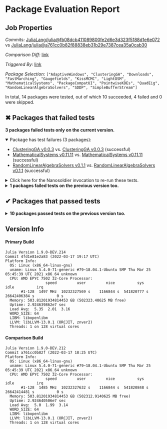# Package Evaluation Report

## Job Properties

*Commits:* [JuliaLang/julia@fb08dcb411089800fe2d6e3d323f5188d1e6e072](https://github.com/JuliaLang/julia/commit/fb08dcb411089800fe2d6e3d323f5188d1e6e072) vs [JuliaLang/julia@a761cc0b82f88838eb31b29e7387cea35a0cab30](https://github.com/JuliaLang/julia/commit/a761cc0b82f88838eb31b29e7387cea35a0cab30)

*Comparison Diff:* [link](https://github.com/JuliaLang/julia/compare/a761cc0b82f88838eb31b29e7387cea35a0cab30..fb08dcb411089800fe2d6e3d323f5188d1e6e072)

*Triggered By:* [link](https://github.com/JuliaLang/julia/pull/44512#issuecomment-1071897729)

*Package Selection:* `["AdaptiveWindows", "ClusteringGA", "Downloads", "FastMarching", "Gaugefields", "KissMCMC", "LightOSM", "MathematicalSystems", "PackageCompatUI", "PointwiseKDEs", "QuadEig", "RandomLinearAlgebraSolvers", "SDDP", "SimpleBufferStream"]`

In total, 14 packages were tested, out of which 10 succeeded, 4 failed and 0 were skipped.


## ✖ Packages that failed tests

**3 packages failed tests only on the current version.**

<details open><summary>Package has test failures (3 packages):</summary>
<p>


- [ClusteringGA v0.0.3](https://s3.amazonaws.com/julialang-reports/nanosoldier/pkgeval/by_hash/fb08dcb_vs_a761cc0/ClusteringGA.primary.log) vs. [ClusteringGA v0.0.3](https://s3.amazonaws.com/julialang-reports/nanosoldier/pkgeval/by_hash/fb08dcb_vs_a761cc0/ClusteringGA.against.log) (successful)
- [MathematicalSystems v0.11.11](https://s3.amazonaws.com/julialang-reports/nanosoldier/pkgeval/by_hash/fb08dcb_vs_a761cc0/MathematicalSystems.primary.log) vs. [MathematicalSystems v0.11.11](https://s3.amazonaws.com/julialang-reports/nanosoldier/pkgeval/by_hash/fb08dcb_vs_a761cc0/MathematicalSystems.against.log) (successful)
- [RandomLinearAlgebraSolvers v0.1.1](https://s3.amazonaws.com/julialang-reports/nanosoldier/pkgeval/by_hash/fb08dcb_vs_a761cc0/RandomLinearAlgebraSolvers.primary.log) vs. [RandomLinearAlgebraSolvers v0.1.1](https://s3.amazonaws.com/julialang-reports/nanosoldier/pkgeval/by_hash/fb08dcb_vs_a761cc0/RandomLinearAlgebraSolvers.against.log) (successful)

</p>
</details>

<details><summary>Click here for the Nanosoldier invocation to re-run these tests.</summary>
<p>

```
@nanosoldier `runtests(["ClusteringGA", "MathematicalSystems", "RandomLinearAlgebraSolvers"], vs = ":master")`
```

</p>
</details>


<details><summary><strong>1 packages failed tests on the previous version too.</strong></summary>
<p>

<details open><summary>Package has test failures (1 packages):</summary>
<p>


- [SimpleBufferStream v1.1.0](https://s3.amazonaws.com/julialang-reports/nanosoldier/pkgeval/by_hash/fb08dcb_vs_a761cc0/SimpleBufferStream.primary.log)

</p>
</details>

</p>
</details>


## ✔ Packages that passed tests

<details><summary><strong>10 packages passed tests on the previous version too.</strong></summary>
<p>

- [AdaptiveWindows v0.1.1](https://s3.amazonaws.com/julialang-reports/nanosoldier/pkgeval/by_hash/fb08dcb_vs_a761cc0/AdaptiveWindows.primary.log)
- [Downloads](https://s3.amazonaws.com/julialang-reports/nanosoldier/pkgeval/by_hash/fb08dcb_vs_a761cc0/Downloads.primary.log)
- [FastMarching v0.2.6](https://s3.amazonaws.com/julialang-reports/nanosoldier/pkgeval/by_hash/fb08dcb_vs_a761cc0/FastMarching.primary.log)
- [Gaugefields v0.1.7](https://s3.amazonaws.com/julialang-reports/nanosoldier/pkgeval/by_hash/fb08dcb_vs_a761cc0/Gaugefields.primary.log)
- [KissMCMC v0.2.1](https://s3.amazonaws.com/julialang-reports/nanosoldier/pkgeval/by_hash/fb08dcb_vs_a761cc0/KissMCMC.primary.log)
- [LightOSM v0.1.19](https://s3.amazonaws.com/julialang-reports/nanosoldier/pkgeval/by_hash/fb08dcb_vs_a761cc0/LightOSM.primary.log)
- [PackageCompatUI v1.0.2](https://s3.amazonaws.com/julialang-reports/nanosoldier/pkgeval/by_hash/fb08dcb_vs_a761cc0/PackageCompatUI.primary.log)
- [PointwiseKDEs v0.1.1](https://s3.amazonaws.com/julialang-reports/nanosoldier/pkgeval/by_hash/fb08dcb_vs_a761cc0/PointwiseKDEs.primary.log)
- [QuadEig v0.1.0](https://s3.amazonaws.com/julialang-reports/nanosoldier/pkgeval/by_hash/fb08dcb_vs_a761cc0/QuadEig.primary.log)
- [SDDP v0.4.5](https://s3.amazonaws.com/julialang-reports/nanosoldier/pkgeval/by_hash/fb08dcb_vs_a761cc0/SDDP.primary.log)

</p>
</details>


## Version Info

#### Primary Build

```
Julia Version 1.9.0-DEV.214
Commit 4fd1e81e2a83 (2022-03-17 19:17 UTC)
Platform Info:
  OS: Linux (x86_64-linux-gnu)
  uname: Linux 5.4.0-71-generic #79~18.04.1-Ubuntu SMP Thu Mar 25 05:45:39 UTC 2021 x86_64 unknown
  CPU: AMD EPYC 7502 32-Core Processor: 
                  speed         user         nice          sys         idle          irq
       #1-128  1497 MHz  10232327569 s    1166844 s  541820777 s  26642406384 s          0 s
  Memory: 503.81201934814453 GB (502323.40625 MB free)
  Uptime: 2.924639862e7 sec
  Load Avg:  5.35  2.01  3.16
  WORD_SIZE: 64
  LIBM: libopenlibm
  LLVM: libLLVM-13.0.1 (ORCJIT, znver2)
  Threads: 1 on 128 virtual cores

```

#### Comparison Build

```
Julia Version 1.9.0-DEV.212
Commit a761cc0b82f (2022-03-17 18:25 UTC)
Platform Info:
  OS: Linux (x86_64-linux-gnu)
  uname: Linux 5.4.0-71-generic #79~18.04.1-Ubuntu SMP Thu Mar 25 05:45:39 UTC 2021 x86_64 unknown
  CPU: AMD EPYC 7502 32-Core Processor: 
                  speed         user         nice          sys         idle          irq
       #1-128  1485 MHz  10232327632 s    1166844 s  541820848 s  26642414481 s          0 s
  Memory: 503.81201934814453 GB (502312.9140625 MB free)
  Uptime: 2.924640506e7 sec
  Load Avg:  5.0  1.99  3.14
  WORD_SIZE: 64
  LIBM: libopenlibm
  LLVM: libLLVM-13.0.1 (ORCJIT, znver2)
  Threads: 1 on 128 virtual cores

```
<!-- Generated on 2022-03-18T01:43:45.296 -->
